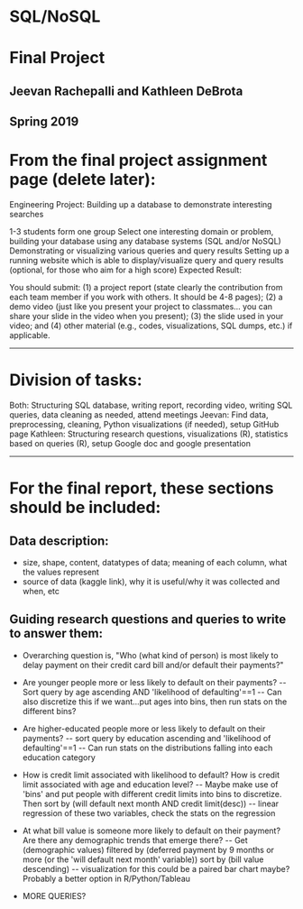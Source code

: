 # SQL/NoSQL
# Final Project
## Jeevan Rachepalli and Kathleen DeBrota
## Spring 2019

# From the final project assignment page (delete later):

Engineering Project: Building up a database to demonstrate interesting searches

1-3 students form one group
Select one interesting domain or problem, building your database using any database systems (SQL and/or NoSQL)
Demonstrating or visualizing various queries and query results
Setting up a running website which is able to display/visualize query and query results (optional, for those who aim for a high score)
Expected Result:

You should submit: (1) a project report (state clearly the contribution from each team member if you work with others. It should be 4-8 pages); (2) a demo video (just like you present your project to classmates... you can share your slide in the video when you present); (3) the slide used in your video; and (4) other material (e.g., codes, visualizations, SQL dumps, etc.) if applicable.
***
# Division of tasks:
Both: Structuring SQL database, writing report, recording video, writing SQL queries, data cleaning as needed, attend meetings
Jeevan: Find data, preprocessing, cleaning, Python visualizations (if needed), setup GitHub page
Kathleen: Structuring research questions, visualizations (R), statistics based on queries (R), setup Google doc and google presentation
***
# For the final report, these sections should be included:

## Data description:
- size, shape, content, datatypes of data; meaning of each column, what the values represent
- source of data (kaggle link), why it is useful/why it was collected and when, etc

## Guiding research questions and queries to write to answer them:
- Overarching question is, "Who (what kind of person) is most likely to delay payment on their credit card bill and/or default their payments?"
- Are younger people more or less likely to default on their payments?
      -- Sort query by age ascending AND 'likelihood of defaulting'==1
      -- Can also discretize this if we want...put ages into bins, then run stats on the different bins?

- Are higher-educated people more or less likely to default on their payments?
      -- sort query by education ascending and 'likelihood of defaulting'==1
      -- Can run stats on the distributions falling into each education category

- How is credit limit associated with likelihood to default? How is credit limit associated with age and education level?
      -- Maybe make use of 'bins' and put people with different credit limits into bins to discretize. Then sort by (will default next month AND credit limit(desc))
      -- linear regression of these two variables, check the stats on the regression

- At what bill value is someone more likely to default on their payment? Are there any demographic trends that emerge there?
      -- Get (demographic values) filtered by (deferred payment by 9 months or more (or the 'will default next month' variable)) sort by (bill value descending)
      -- visualization for this could be a paired bar chart maybe? Probably a better option in R/Python/Tableau

- MORE QUERIES?
